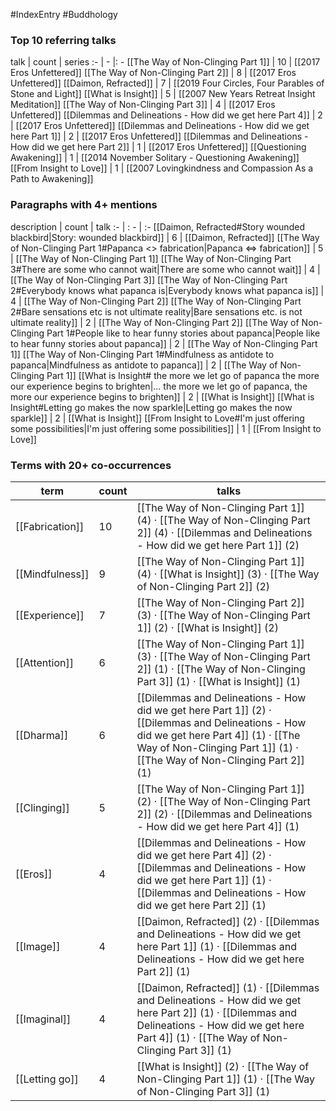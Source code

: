 #IndexEntry #Buddhology

### Top 10 referring talks
talk | count | series
:- | - |: -
[[The Way of Non-Clinging Part 1]] | 10 | [[2017 Eros Unfettered]]
[[The Way of Non-Clinging Part 2]] | 8 | [[2017 Eros Unfettered]]
[[Daimon, Refracted]] | 7 | [[2019 Four Circles, Four Parables of Stone and Light]]
[[What is Insight]] | 5 | [[2007 New Years Retreat Insight Meditation]]
[[The Way of Non-Clinging Part 3]] | 4 | [[2017 Eros Unfettered]]
[[Dilemmas and Delineations - How did we get here Part 4]] | 2 | [[2017 Eros Unfettered]]
[[Dilemmas and Delineations - How did we get here Part 1]] | 2 | [[2017 Eros Unfettered]]
[[Dilemmas and Delineations - How did we get here Part 2]] | 1 | [[2017 Eros Unfettered]]
[[Questioning Awakening]] | 1 | [[2014 November Solitary - Questioning Awakening]]
[[From Insight to Love]] | 1 | [[2007 Lovingkindness and Compassion As a Path to Awakening]]

### Paragraphs with 4+ mentions
description | count | talk
:- | : - | :-
[[Daimon, Refracted#Story wounded blackbird\|Story: wounded blackbird]] | 6 | [[Daimon, Refracted]]
[[The Way of Non-Clinging Part 1#Papanca <> fabrication\|Papanca <=> fabrication]] | 5 | [[The Way of Non-Clinging Part 1]]
[[The Way of Non-Clinging Part 3#There are some who cannot wait\|There are some who cannot wait]] | 4 | [[The Way of Non-Clinging Part 3]]
[[The Way of Non-Clinging Part 2#Everybody knows what papanca is\|Everybody knows what papanca is]] | 4 | [[The Way of Non-Clinging Part 2]]
[[The Way of Non-Clinging Part 2#Bare sensations etc is not ultimate reality\|Bare sensations etc. is not ultimate reality]] | 2 | [[The Way of Non-Clinging Part 2]]
[[The Way of Non-Clinging Part 1#People like to hear funny stories about papanca\|People like to hear funny stories about papanca]] | 2 | [[The Way of Non-Clinging Part 1]]
[[The Way of Non-Clinging Part 1#Mindfulness as antidote to papanca\|Mindfulness as antidote to papanca]] | 2 | [[The Way of Non-Clinging Part 1]]
[[What is Insight# the more we let go of papanca the more our experience begins to brighten\|... the more we let go of papanca, the more our experience begins to brighten]] | 2 | [[What is Insight]]
[[What is Insight#Letting go makes the now sparkle\|Letting go makes the now sparkle]] | 2 | [[What is Insight]]
[[From Insight to Love#I'm just offering some possibilities\|I'm just offering some possibilities]] | 1 | [[From Insight to Love]]

### Terms with 20+ co-occurrences
term | count | talks
-|-|-
[[Fabrication]] | 10 | <span class="counts">[[The Way of Non-Clinging Part 1]] (4) · [[The Way of Non-Clinging Part 2]] (4) · [[Dilemmas and Delineations - How did we get here Part 1]] (2)</span> 
[[Mindfulness]] | 9 | <span class="counts">[[The Way of Non-Clinging Part 1]] (4) · [[What is Insight]] (3) · [[The Way of Non-Clinging Part 2]] (2)</span> 
[[Experience]] | 7 | <span class="counts">[[The Way of Non-Clinging Part 2]] (3) · [[The Way of Non-Clinging Part 1]] (2) · [[What is Insight]] (2)</span> 
[[Attention]] | 6 | <span class="counts">[[The Way of Non-Clinging Part 1]] (3) · [[The Way of Non-Clinging Part 2]] (1) · [[The Way of Non-Clinging Part 3]] (1) · [[What is Insight]] (1)</span> 
[[Dharma]] | 6 | <span class="counts">[[Dilemmas and Delineations - How did we get here Part 1]] (2) · [[Dilemmas and Delineations - How did we get here Part 4]] (1) · [[The Way of Non-Clinging Part 1]] (1) · [[The Way of Non-Clinging Part 2]] (1)</span> 
[[Clinging]] | 5 | <span class="counts">[[The Way of Non-Clinging Part 1]] (2) · [[The Way of Non-Clinging Part 2]] (2) · [[Dilemmas and Delineations - How did we get here Part 4]] (1)</span> 
[[Eros]] | 4 | <span class="counts">[[Dilemmas and Delineations - How did we get here Part 4]] (2) · [[Dilemmas and Delineations - How did we get here Part 1]] (1) · [[Dilemmas and Delineations - How did we get here Part 2]] (1)</span> 
[[Image]] | 4 | <span class="counts">[[Daimon, Refracted]] (2) · [[Dilemmas and Delineations - How did we get here Part 1]] (1) · [[Dilemmas and Delineations - How did we get here Part 2]] (1)</span> 
[[Imaginal]] | 4 | <span class="counts">[[Daimon, Refracted]] (1) · [[Dilemmas and Delineations - How did we get here Part 2]] (1) · [[Dilemmas and Delineations - How did we get here Part 4]] (1) · [[The Way of Non-Clinging Part 3]] (1)</span> 
[[Letting go]] | 4 | <span class="counts">[[What is Insight]] (2) · [[The Way of Non-Clinging Part 1]] (1) · [[The Way of Non-Clinging Part 3]] (1)</span> 

